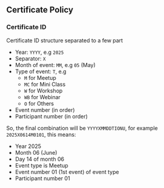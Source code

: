 ## Certificate Policy

### Certificate ID

Certificate ID structure separated to a few part
- Year: `YYYY`, e.g `2025`
- Separator: `X`
- Month of event: `MM`, e.g `05` (May)
- Type of event: `T`, e.g 
  - `M` for Meetup
  - `MC` for Mini Class
  - `W` for Workshop
  - `WB` for Webinar
  - `O` for Others
- Event number (in order)
- Participant number (in order)

So, the final combination will be `YYYYXMMDDTIONU`, for example `2025X0614M0101`, this means:
- Year 2025
- Month 06 (June)
- Day 14 of month 06
- Event type is Meetup
- Event number 01 (1st event) of event type
- Participant number 01